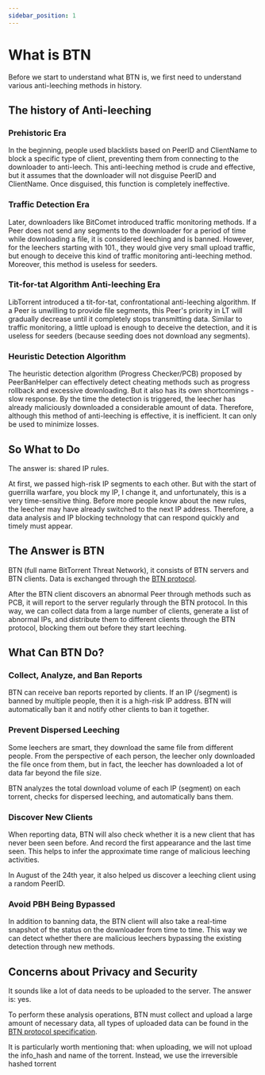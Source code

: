 ```yaml
---
sidebar_position: 1
---
```


# What is BTN

Before we start to understand what BTN is, we first need to understand various anti-leeching methods in history.

## The history of Anti-leeching

### Prehistoric Era

In the beginning, people used blacklists based on PeerID and ClientName to block a specific type of client, preventing them from connecting to the downloader to anti-leech.
This anti-leeching method is crude and effective, but it assumes that the downloader will not disguise PeerID and ClientName. Once disguised, this function is completely ineffective.

### Traffic Detection Era

Later, downloaders like BitComet introduced traffic monitoring methods. If a Peer does not send any segments to the downloader for a period of time while downloading a file, it is considered leeching and is banned.
However, for the leechers starting with 101., they would give very small upload traffic, but enough to deceive this kind of traffic monitoring anti-leeching method. Moreover, this method is useless for seeders.

### Tit-for-tat Algorithm Anti-leeching Era

LibTorrent introduced a tit-for-tat, confrontational anti-leeching algorithm. If a Peer is unwilling to provide file segments, this Peer's priority in LT will gradually decrease until it completely stops transmitting data.
Similar to traffic monitoring, a little upload is enough to deceive the detection, and it is useless for seeders (because seeding does not download any segments).

### Heuristic Detection Algorithm

The heuristic detection algorithm (Progress Checker/PCB) proposed by PeerBanHelper can effectively detect cheating methods such as progress rollback and excessive downloading. But it also has its own shortcomings - slow response.
By the time the detection is triggered, the leecher has already maliciously downloaded a considerable amount of data. Therefore, although this method of anti-leeching is effective, it is inefficient. It can only be used to minimize losses.

## So What to Do

The answer is: shared IP rules.

At first, we passed high-risk IP segments to each other. But with the start of guerrilla warfare, you block my IP, I change it, and unfortunately, this is a very time-sensitive thing. Before more people know about the new rules, the leecher may have already switched to the next IP address.
Therefore, a data analysis and IP blocking technology that can respond quickly and timely must appear.

## The Answer is BTN

BTN (full name BitTorrent Threat Network), it consists of BTN servers and BTN clients. Data is exchanged through the [BTN protocol](https://github.com/PBH-BTN/BTN-Spec).

After the BTN client discovers an abnormal Peer through methods such as PCB, it will report to the server regularly through the BTN protocol. In this way, we can collect data from a large number of clients, generate a list of abnormal IPs, and distribute them to different clients through the BTN protocol, blocking them out before they start leeching.

## What Can BTN Do?

### Collect, Analyze, and Ban Reports

BTN can receive ban reports reported by clients. If an IP (/segment) is banned by multiple people, then it is a high-risk IP address. BTN will automatically ban it and notify other clients to ban it together.

### Prevent Dispersed Leeching

Some leechers are smart, they download the same file from different people.
From the perspective of each person, the leecher only downloaded the file once from them, but in fact, the leecher has downloaded a lot of data far beyond the file size.

BTN analyzes the total download volume of each IP (segment) on each torrent, checks for dispersed leeching, and automatically bans them.

### Discover New Clients

When reporting data, BTN will also check whether it is a new client that has never been seen before. And record the first appearance and the last time seen.
This helps to infer the approximate time range of malicious leeching activities.

In August of the 24th year, it also helped us discover a leeching client using a random PeerID.

### Avoid PBH Being Bypassed

In addition to banning data, the BTN client will also take a real-time snapshot of the status on the downloader from time to time. This way we can detect whether there are malicious leechers bypassing the existing detection through new methods.

## Concerns about Privacy and Security

It sounds like a lot of data needs to be uploaded to the server. The answer is: yes.

To perform these analysis operations, BTN must collect and upload a large amount of necessary data, all types of uploaded data can be found in the [BTN protocol specification](https://github.com/PBH-BTN/BTN-Spec).

It is particularly worth mentioning that: when uploading, we will not upload the info_hash and name of the torrent. Instead, we use the irreversible hashed torrent
